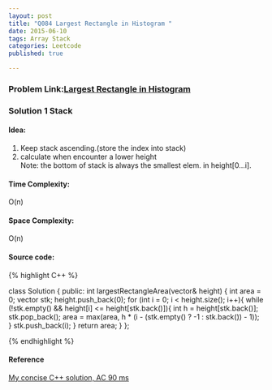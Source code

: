 ```yaml
---
layout: post
title: "Q084 Largest Rectangle in Histogram "
date: 2015-06-10
tags: Array Stack
categories: Leetcode
published: true

---
```

### Problem Link:[Largest Rectangle in Histogram ](https://leetcode.com/problems/largest-rectangle-in-histogram/) 

### Solution 1 Stack

#### Idea:

1. Keep stack ascending.(store the index into stack)   
2. calculate when encounter a lower height   
Note: the bottom of stack is always the smallest elem. in height[0...i].   

#### Time Complexity:

O(n)

#### Space Complexity:
O(n)

#### Source code:
{% highlight C++ %}

class Solution {
public:
    int largestRectangleArea(vector<int>& height) {
        int area = 0;
        vector<int> stk;
        height.push_back(0);
        for (int i = 0; i < height.size(); i++){
            while (!stk.empty() && height[i] <= height[stk.back()]){
                int h = height[stk.back()];
                stk.pop_back();
                area = max(area, h * (i - (stk.empty() ? -1 : stk.back()) - 1));
            }
            stk.push_back(i);
        }
        return area;
    }
};

{% endhighlight %}

#### Reference

[My concise C++ solution, AC 90 ms](https://oj.leetcode.com/discuss/12780/my-concise-c-solution-ac-90-ms)
